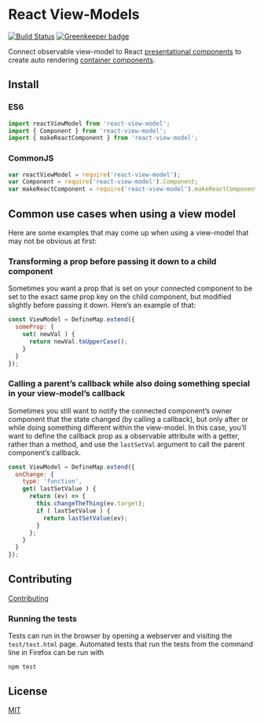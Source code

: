 # React View-Models

[![Build Status](https://travis-ci.org/canjs/react-view-model.png?branch=master)](https://travis-ci.org/canjs/react-view-model)
[![Greenkeeper badge](https://badges.greenkeeper.io/canjs/react-view-model.svg)](https://greenkeeper.io/)

Connect observable view-model to React [presentational components][1] to create auto rendering [container components][1].

## Install

### ES6

```js
import reactViewModel from 'react-view-model';
import { Component } from 'react-view-model';
import { makeReactComponent } from 'react-view-model';
```

### CommonJS

```js
var reactViewModel = require('react-view-model');
var Component = require('react-view-model').Component;
var makeReactComponent = require('react-view-model').makeReactComponent;
```

## Common use cases when using a view model

Here are some examples that may come up when using a view-model that may not be obvious at first:

### Transforming a prop before passing it down to a child component

Sometimes you want a prop that is set on your connected component to be set to the exact same prop key on the child component, but modified slightly before passing it down. Here’s an example of that:

```javascript
const ViewModel = DefineMap.extend({
  someProp: {
    set( newVal ) {
      return newVal.toUpperCase();
    }
  }
});
```

### Calling a parent’s callback while also doing something special in your view-model’s callback

Sometimes you still want to notify the connected component’s owner component that the state changed (by calling a callback), but only after or while doing something different within the view-model. In this case, you’ll want to define the callback prop as a observable attribute with a getter, rather than a method, and use the `lastSetVal` argument to call the parent component’s callback.

```javascript
const ViewModel = DefineMap.extend({
  onChange: {
    type: 'function',
    get( lastSetValue ) {
      return (ev) => {
        this.changeTheThing(ev.target);
        if ( lastSetValue ) {
          return lastSetValue(ev);
        }
      };
    }
  }
});
```

## Contributing
[Contributing](./contributing.md)

### Running the tests

Tests can run in the browser by opening a webserver and visiting the `test/test.html` page.
Automated tests that run the tests from the command line in Firefox can be run with

```
npm test
```

## License
[MIT](./LICENSE)

[1]: https://medium.com/@dan_abramov/smart-and-dumb-components-7ca2f9a7c7d0#.v9i90qbq8
[2]: https://canjs.github.io/canjs/doc/can-define/map/map.html
